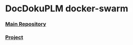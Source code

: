 # DocDokuPLM docker-swarm

### [Main Repository](https://projects.zeigren.com/diffusion/28/)
### [Project](https://projects.zeigren.com/project/view/42/)